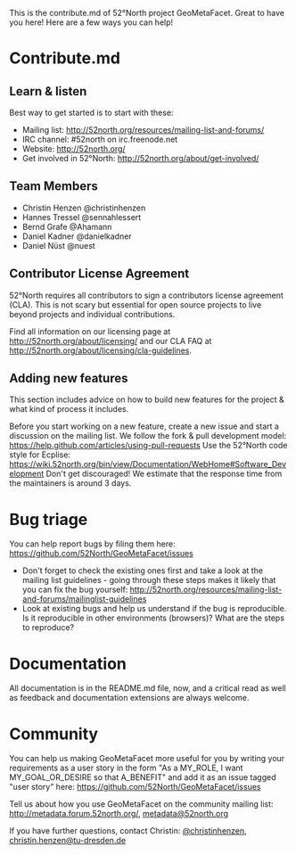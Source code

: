 This is the contribute.md of 52°North project GeoMetaFacet. Great to have you here! Here are a few ways you can help!

# Contribute.md

## Learn & listen

Best way to get started is to start with these:

* Mailing list: http://52north.org/resources/mailing-list-and-forums/
* IRC channel: #52north on irc.freenode.net
* Website: http://52north.org/
* Get involved in 52°North: http://52north.org/about/get-involved/

## Team Members

* Christin Henzen @christinhenzen
* Hannes Tressel @sennahlessert
* Bernd Grafe @Ahamann
* Daniel Kadner @danielkadner
* Daniel Nüst @nuest
 
## Contributor License Agreement

52°North requires all contributors to sign a contributors license agreement (CLA). This is not scary but essential for open source projects to live beyond projects and individual contributions.

Find all information on our licensing page at http://52north.org/about/licensing/ and our CLA FAQ at http://52north.org/about/licensing/cla-guidelines.

## Adding new features

This section includes advice on how to build new features for the project & what kind of process it includes.

Before you start working on a new feature, create a new issue and start a discussion on the mailing list.
We follow the fork & pull development model: https://help.github.com/articles/using-pull-requests
Use the 52°North code style for Ecplise: https://wiki.52north.org/bin/view/Documentation/WebHome#Software_Development
Don't get discouraged! We estimate that the response time from the maintainers is around 3 days.

# Bug triage
You can help report bugs by filing them here: https://github.com/52North/GeoMetaFacet/issues

* Don't forget to check the existing ones first and take a look at the mailing list guidelines - going through these steps makes it likely that you can fix the bug yourself: http://52north.org/resources/mailing-list-and-forums/mailinglist-guidelines
* Look at existing bugs and help us understand if the bug is reproducible. Is it reproducible in other environments (browsers)? What are the steps to reproduce?
 
# Documentation
All documentation is in the README.md file, now, and a critical read as well as feedback and documentation extensions are always welcome.
 
# Community
You can help us making GeoMetaFacet more useful for you by writing your requirements as a user story in the form "As a MY_ROLE, I want MY_GOAL_OR_DESIRE so that A_BENEFIT" and add it as an issue tagged "user story" here: https://github.com/52North/GeoMetaFacet/issues

Tell us about how you use GeoMetaFacet on the community mailing list: http://metadata.forum.52north.org/, metadata@52north.org

If you have further questions, contact Christin: [@christinhenzen](https://github.com/christinhenzen), christin.henzen@tu-dresden.de
